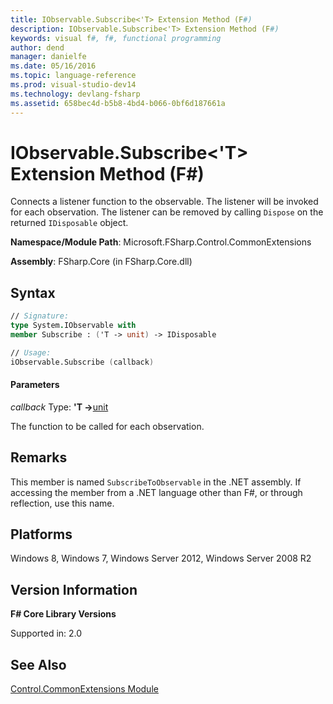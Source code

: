 ```yaml
---
title: IObservable.Subscribe<'T> Extension Method (F#)
description: IObservable.Subscribe<'T> Extension Method (F#)
keywords: visual f#, f#, functional programming
author: dend
manager: danielfe
ms.date: 05/16/2016
ms.topic: language-reference
ms.prod: visual-studio-dev14
ms.technology: devlang-fsharp
ms.assetid: 658bec4d-b5b8-4bd4-b066-0bf6d187661a 
---
```


# IObservable.Subscribe<'T> Extension Method (F#)

Connects a listener function to the observable. The listener will be invoked for each observation. The listener can be removed by calling `Dispose` on the returned `IDisposable` object.

**Namespace/Module Path**: Microsoft.FSharp.Control.CommonExtensions

**Assembly**: FSharp.Core (in FSharp.Core.dll)


## Syntax

```fsharp
// Signature:
type System.IObservable with
member Subscribe : ('T -> unit) -> IDisposable

// Usage:
iObservable.Subscribe (callback)
```

#### Parameters
*callback*
Type: **'T -&gt;**[unit](https://msdn.microsoft.com/library/00b837c2-6c8a-483a-87d3-0479c64037a7)


The function to be called for each observation.

## Remarks
This member is named `SubscribeToObservable` in the .NET assembly. If accessing the member from a .NET language other than F#, or through reflection, use this name.


## Platforms
Windows 8, Windows 7, Windows Server 2012, Windows Server 2008 R2


## Version Information
**F# Core Library Versions**

Supported in: 2.0

## See Also
[Control.CommonExtensions Module](Control.CommonExtensions-Module-%5BFSharp%5D.md)
